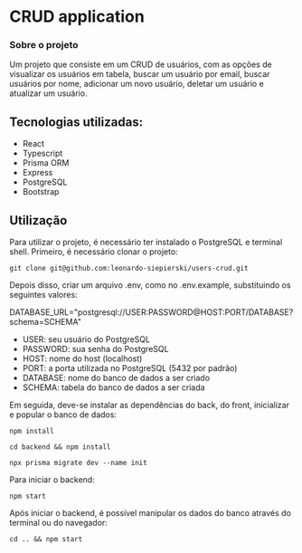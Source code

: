<h1>CRUD application</h1>

<div>
  <h3>Sobre o projeto</h3>
  <p>Um projeto que consiste em um CRUD de usuários, com as opções de visualizar os usuários em tabela, buscar um usuário por email, buscar usuários por nome, adicionar um novo usuário, deletar um usuário e atualizar um usuário.</p>
</div>
<div>
  <h2>Tecnologias utilizadas:</h2>
  <ul>
    <li>React</li>
    <li>Typescript</li>
    <li>Prisma ORM</li>
    <li>Express</li>
    <li>PostgreSQL</li>
    <li>Bootstrap</li>
  </ul>
</div>
<div>
  <h2>Utilização</h2>
  <p>Para utilizar o projeto, é necessário ter instalado o PostgreSQL e terminal shell. Primeiro, é necessário clonar o projeto:</p>
  <p><code>git clone git@github.com:leonardo-siepierski/users-crud.git</code></p>
  <p>Depois disso, criar um arquivo .env, como no .env.example, substituindo os seguintes valores:</p>
  <p>DATABASE_URL="postgresql://USER:PASSWORD@HOST:PORT/DATABASE?schema=SCHEMA"</p>
  <ul>
    <li>USER: seu usuário do PostgreSQL</li>
    <li>PASSWORD: sua senha do PostgreSQL</li>
    <li>HOST: nome do host (localhost)</li>
    <li>PORT: a porta utilizada no PostgreSQL (5432 por padrão)</li>
    <li>DATABASE: nome do banco de dados a ser criado</li>
    <li>SCHEMA: tabela do banco de dados a ser criada</li>
  </ul>
  <p>Em seguida, deve-se instalar as dependências do back, do front, inicializar e popular o banco de dados:</p>
  <p><code>npm install</code></p>
  <p><code>cd backend && npm install</code></p>
  <p><code>npx prisma migrate dev --name init</code></p>
  <p>Para iniciar o backend:<p/>
  <p><code>npm start</code></p>
  <p>Após iniciar o backend, é possível manipular os dados do banco através do terminal ou do navegador:</p>
  <p><code>cd .. && npm start</code></p>
